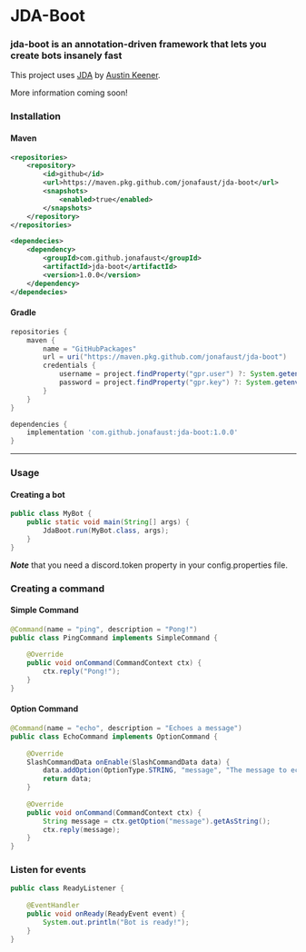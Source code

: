 # JDA-Boot
### jda-boot is an annotation-driven framework that lets you create bots insanely fast 

This project uses [JDA](https://github.com/DV8FromTheWorld/JDA) by [Austin Keener](https://github.com/DV8FromTheWorld/). 

More information coming soon!


### Installation

#### Maven

```xml
<repositories>
    <repository>
        <id>github</id>
        <url>https://maven.pkg.github.com/jonafaust/jda-boot</url>
        <snapshots>
            <enabled>true</enabled>
        </snapshots>
    </repository>
</repositories>

<dependecies>
    <dependency>
        <groupId>com.github.jonafaust</groupId>
        <artifactId>jda-boot</artifactId>
        <version>1.0.0</version>
    </dependency>
</dependecies>
```


#### Gradle
```groovy
repositories {
    maven {
        name = "GitHubPackages"
        url = uri("https://maven.pkg.github.com/jonafaust/jda-boot")
        credentials {
            username = project.findProperty("gpr.user") ?: System.getenv("USERNAME")
            password = project.findProperty("gpr.key") ?: System.getenv("TOKEN")
        }
    }
}

dependencies {
    implementation 'com.github.jonafaust:jda-boot:1.0.0'
}
```
---

### Usage

#### Creating a bot

```java
public class MyBot {
    public static void main(String[] args) {
        JdaBoot.run(MyBot.class, args);
    }
}
```

***Note*** that you need a discord.token property in your config.properties file.

### Creating a command

#### Simple Command
```java
@Command(name = "ping", description = "Pong!")
public class PingCommand implements SimpleCommand {
    
    @Override
    public void onCommand(CommandContext ctx) {
        ctx.reply("Pong!");
    }
}
```

#### Option Command
```java
@Command(name = "echo", description = "Echoes a message")
public class EchoCommand implements OptionCommand {
    
    @Override
    SlashCommandData onEnable(SlashCommandData data) {
        data.addOption(OptionType.STRING, "message", "The message to echo", true);
        return data;
    }
    
    @Override
    public void onCommand(CommandContext ctx) {
        String message = ctx.getOption("message").getAsString();
        ctx.reply(message);
    }
}
```

### Listen for events

```java
public class ReadyListener {
    
    @EventHandler
    public void onReady(ReadyEvent event) {
        System.out.println("Bot is ready!");
    }
}
```



